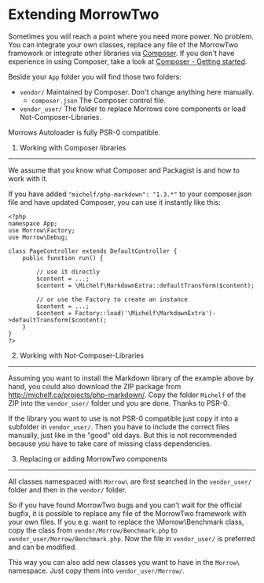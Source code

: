 Extending MorrowTwo
====================

Sometimes you will reach a point where you need more power. No problem.
You can integrate your own classes, replace any file of the MorrowTwo framework or integrate other libraries via [Composer](http://getcomposer.org/).
If you don't have experience in using Composer, take a look at [Composer - Getting started](http://getcomposer.org/doc/00-intro.md).

Beside your `App` folder you will find those two folders:

* `vendor/` Maintained by Composer. Don't change anything here manually.
	* `composer.json` The Composer control file.
* `vendor_user/` The folder to replace Morrows core components or load Not-Composer-Libraries.

Morrows Autoloader is fully PSR-0 compatible.


1. Working with Composer libraries
-------------------------------
We assume that you know what Composer and Packagist is and how to work with it.

If you have added `"michelf/php-markdown": "1.3.*"` to your composer.json file and have updated Composer, you can use it instantly like this:

~~~{.php}
<?php
namespace App;
use Morrow\Factory;
use Morrow\Debug;

class PageController extends DefaultController {
	public function run() {
		
		// use it directly
		$content = ...;
		$content = \Michelf\MarkdownExtra::defaultTransform($content);

		// or use the Factory to create an instance
		$content = ...;
		$content = Factory::load('\Michelf\MarkdownExtra')->defaultTransform($content);
	}
}
?>
~~~


2. Working with Not-Composer-Libraries
------------------------------------
Assuming you want to install the Markdown library of the example above by hand, you could also download the ZIP package from http://michelf.ca/projects/php-markdown/.
Copy the folder `Michelf` of the ZIP into the `vendor_user/` folder und you are done. Thanks to PSR-0.

If the library you want to use is not PSR-0 compatible just copy it into a subfolder in `vendor_user/`.
Then you have to include the correct files manually, just like in the "good" old days.
But this is not recommended because you have to take care of missing class dependencies.


3. Replacing or adding MorrowTwo components
--------------------------------------------
All classes namespaced with `Morrow\` are first searched in the `vendor_user/` folder and then in the `vendor/` folder.

So if you have found MorrowTwo bugs and you can't wait for the official bugfix, it is possible to replace any file of the MorrowTwo framework with your own files.
If you e.g. want to replace the \Morrow\Benchmark class, copy the class from `vendor/Morrow/Benchmark.php` to `vendor_user/Morrow/Benchmark.php`.
Now the file in `vendor_user/` is preferred and can be modified.

This way you can also add new classes you want to have in the `Morrow\` namespace. 
Just copy them into `vendor_user/Morrow/`.
